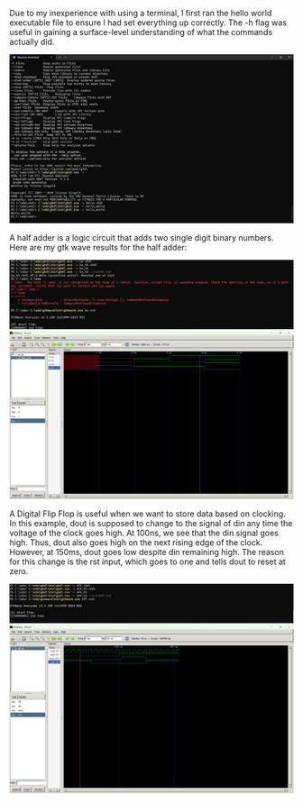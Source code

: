 Due to my inexperience with using a terminal, I first ran the hello world executable file to ensure I had set everything up correctly. The -h flag was useful in gaining a surface-level understanding of what the commands actually did.

![Alt Text](EE322_Lab1_1.png)

A half adder is a logic circuit that adds two single digit binary numbers. Here are my gtk wave results for the half adder:

![Alt Text](EE322_Lab1_3.png)
![Alt Text](EE322_Lab1_2.png)

A Digital Flip Flop is useful when we want to store data based on clocking. In this example, dout is supposed to change to the signal of din any time the voltage of the clock goes high. At 100ns, we see that the din signal goes high. Thus, dout also goes high on the next rising edge of the clock. However, at 150ms, dout goes low despite din remaining high. The reason for this change is the rst input, which goes to one and tells dout to reset at zero.

![Alt Text](EE322_Lab1_5.png)
![Alt Text](EE322_Lab1_4.png)

